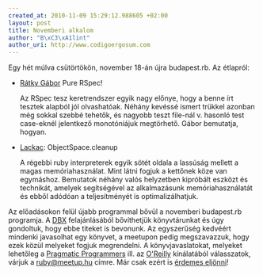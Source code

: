 ```yaml
---
created_at: 2010-11-09 15:29:12.988605 +02:00
layout: post
title: Novemberi alkalom
author: "B\xC3\xA1lint"
author_uri: http://www.codigoergosum.com
---
```

Egy hét múlva csütörtökön, november 18-án újra budapest.rb. Az étlapról:

* [Rátky Gábor](http://rgabostyle.com/) Pure RSpec!

  Az RSpec tesz keretrendszer egyik nagy előnye, hogy a benne írt tesztek alapból jól olvashatóak. Néhány kevéssé ismert trükkel azonban még sokkal szebbé tehetők, és nagyobb teszt file-nál v. hasonló test case-eknél jelentkező monotóniájuk megtörhető. Gábor bemutatja, hogyan.

* [Lackac](http://lackac.hu): ObjectSpace.cleanup

  A régebbi ruby interpreterek egyik sötét oldala a lassúság
  mellett a magas memóriahasználat. Mint látni fogjuk a kettőnek köze
  van egymáshoz. Bemutatok néhány valós helyzetben kipróbált eszközt és
  technikát, amelyek segítségével az alkalmazásunk memóriahasználatát és
  ebből adódóan a teljesítményét is optimalizálhatjuk.

Az előadásokon felül újabb programmal bővül a novemberi budapest.rb programja. A [DBX](http://dbx.hu) felajánlásából bővíthetjük könyvtárunkat és úgy gondoltuk, hogy ebbe titeket is bevonunk. Az egyszerűség kedvéért mindenki javasolhat egy könyvet, a meetupon pedig megszavazzuk, hogy ezek közül melyeket fogjuk megrendelni. A könyvjavaslatokat, melyeket lehetőleg a [Pragmatic Programmers](http://pragprog.com/titles) ill. az [O'Reilly](http://oreilly.com/) kínálatából válasszatok, várjuk a <ruby@meetup.hu> címre. Már csak ezért is [érdemes eljönni](http://www.meetup.com/budapest-rb/calendar/15117512/)!

